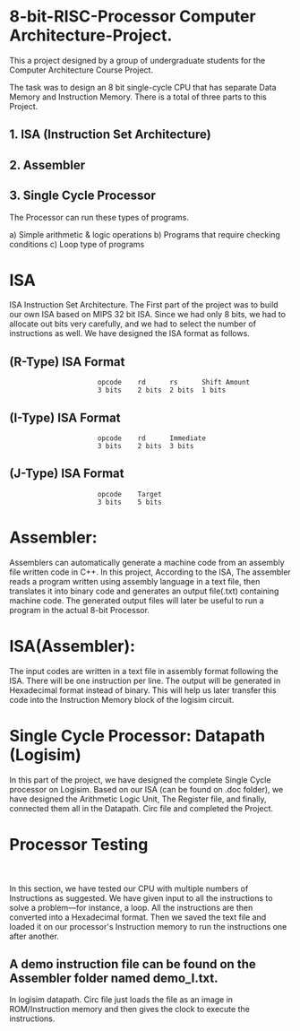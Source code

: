 # 8-bit-RISC-Processor Computer Architecture-Project. 
This a project designed by a group of undergraduate students for the Computer Architecture Course Project. 

The task was to design an 8 bit single-cycle CPU that has separate Data Memory and Instruction Memory. 
There is a total of three parts to this Project.

## 1. ISA (Instruction Set Architecture) 
## 2. Assembler 
## 3. Single Cycle Processor

The Processor can run these types of programs. 

a) Simple arithmetic & logic operations
b) Programs that require checking conditions
c) Loop type of programs

# ISA
ISA Instruction Set Architecture. The First part of the project was to build our own ISA based on MIPS 32 bit ISA. Since we had only 8 bits, we had to allocate out bits very carefully, and we had to select the number of instructions as well. We have designed the ISA format as follows.  

## (R-Type) ISA Format
                          opcode	rd	    rs	    Shift Amount
                          3 bits	2 bits	2 bits	1 bits

## (I-Type) ISA Format
                          opcode	rd	    Immediate
                          3 bits	2 bits	3 bits
## (J-Type) ISA Format
                          opcode	Target
                          3 bits	5 bits


# Assembler:
Assemblers can automatically generate a machine code from an assembly file written code in C++. In this project, According to the ISA, The assembler reads a program written using assembly language in a text file, then translates it into binary code and generates an output file(.txt) containing machine code. The generated output files will later be useful to run a program in the actual 8-bit Processor.

# ISA(Assembler):

The input codes are written in a text file in assembly format following the ISA. There will be one instruction per line. The output will be generated in Hexadecimal format instead of binary. This will help us later transfer this code into the Instruction Memory block of the logisim circuit.

# Single Cycle Processor: Datapath (Logisim)                                                
In this part of the project, we have designed the complete Single Cycle processor on Logisim. Based on our ISA (can be found on .doc folder), we have designed the Arithmetic Logic Unit, The Register file, and finally, connected them all in the Datapath. Circ file and completed the Project. 

# Processor Testing                                                 
In this section, we have tested our CPU with multiple numbers of Instructions as suggested. We have given input to all the instructions to solve a problem—for instance, a loop. 
All the instructions are then converted into a Hexadecimal format. Then we saved the text file and loaded it on our processor's Instruction memory to run the instructions one after another. 

## A demo instruction file can be found on the Assembler folder named demo_I.txt. 
In logisim datapath. Circ file just loads the file as an image in ROM/Instruction memory and then gives the clock to execute the instructions.
